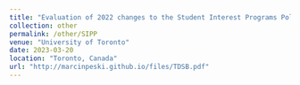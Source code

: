 ```yaml
---
title: "Evaluation of 2022 changes to the Student Interest Programs Policy"
collection: other
permalink: /other/SIPP
venue: "University of Toronto"
date: 2023-03-20
location: "Toronto, Canada"
url: "http://marcinpeski.github.io/files/TDSB.pdf"
---
```

